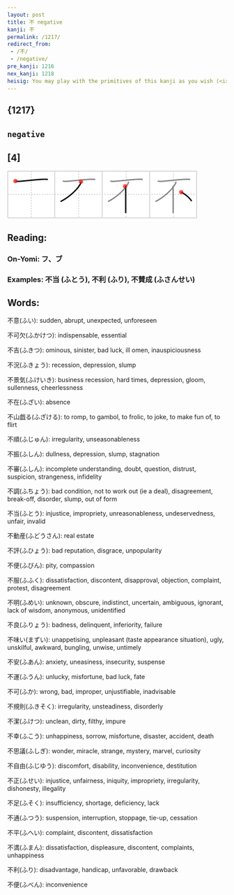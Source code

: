 ```yaml
---
layout: post
title: 不 negative
kanji: 不
permalink: /1217/
redirect_from:
 - /不/
 - /negative/
pre_kanji: 1216
nex_kanji: 1218
heisig: You may play with the primitives of this kanji as you wish (<i>ceiling</i> . . . <i>person</i> . . . <i>a drop of</i>), <i>but</i> you will probably find that its simplicity, and its frequency, make it easy to remember just as it is.
---
```


## {1217}

## `negative`

## [4]

<div class="stroke"><img src="../images/E4B88D.png" /></div>

## Reading:

### On-Yomi: フ、ブ

### Examples: 不当 (ふとう), 不利 (ふり), 不賛成 (ふさんせい)

## Words:

不意(ふい): sudden, abrupt, unexpected, unforeseen

不可欠(ふかけつ): indispensable, essential

不吉(ふきつ): ominous, sinister, bad luck, ill omen, inauspiciousness

不況(ふきょう): recession, depression, slump

不景気(ふけいき): business recession, hard times, depression, gloom, sullenness, cheerlessness

不在(ふざい): absence

不山戯る(ふざける): to romp, to gambol, to frolic, to joke, to make fun of, to flirt

不順(ふじゅん): irregularity, unseasonableness

不振(ふしん): dullness, depression, slump, stagnation

不審(ふしん): incomplete understanding, doubt, question, distrust, suspicion, strangeness, infidelity

不調(ふちょう): bad condition, not to work out (ie a deal), disagreement, break-off, disorder, slump, out of form

不当(ふとう): injustice, impropriety, unreasonableness, undeservedness, unfair, invalid

不動産(ふどうさん): real estate

不評(ふひょう): bad reputation, disgrace, unpopularity

不便(ふびん): pity, compassion

不服(ふふく): dissatisfaction, discontent, disapproval, objection, complaint, protest, disagreement

不明(ふめい): unknown, obscure, indistinct, uncertain, ambiguous, ignorant, lack of wisdom, anonymous, unidentified

不良(ふりょう): badness, delinquent, inferiority, failure

不味い(まずい): unappetising, unpleasant (taste appearance situation), ugly, unskilful, awkward, bungling, unwise, untimely

不安(ふあん): anxiety, uneasiness, insecurity, suspense

不運(ふうん): unlucky, misfortune, bad luck, fate

不可(ふか): wrong, bad, improper, unjustifiable, inadvisable

不規則(ふきそく): irregularity, unsteadiness, disorderly

不潔(ふけつ): unclean, dirty, filthy, impure

不幸(ふこう): unhappiness, sorrow, misfortune, disaster, accident, death

不思議(ふしぎ): wonder, miracle, strange, mystery, marvel, curiosity

不自由(ふじゆう): discomfort, disability, inconvenience, destitution

不正(ふせい): injustice, unfairness, iniquity, impropriety, irregularity, dishonesty, illegality

不足(ふそく): insufficiency, shortage, deficiency, lack

不通(ふつう): suspension, interruption, stoppage, tie-up, cessation

不平(ふへい): complaint, discontent, dissatisfaction

不満(ふまん): dissatisfaction, displeasure, discontent, complaints, unhappiness

不利(ふり): disadvantage, handicap, unfavorable, drawback

不便(ふべん): inconvenience
